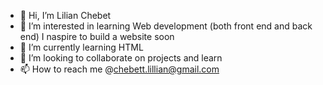 - 👋 Hi, I’m Lilian Chebet
- 👀 I’m interested in learning Web development (both front end and back end) I naspire to build a website soon
- 🌱 I’m currently learning HTML
- 💞️ I’m looking to collaborate on projects and learn 
- 📫 How to reach me @chebett.lillian@gmail.com

<!---
LilChebet/LilChebet is a ✨ special ✨ repository because its `README.md` (this file) appears on your GitHub profile.
You can click the Preview link to take a look at your changes.
--->
